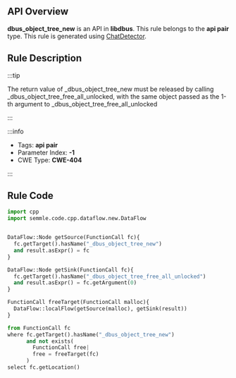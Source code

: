 ---
---


## API Overview
**dbus_object_tree_new** is an API in **libdbus**. This rule belongs to the **api pair** type. This rule is generated using [ChatDetector](../../tools/ChatDetector).
## Rule Description

:::tip

The return value of _dbus_object_tree_new must be released by calling _dbus_object_tree_free_all_unlocked, with the same object passed as the 1-th argument to _dbus_object_tree_free_all_unlocked

:::

:::info

- Tags: **api pair**
- Parameter Index: **-1**
- CWE Type: **CWE-404**

:::

## Rule Code
```python
import cpp
import semmle.code.cpp.dataflow.new.DataFlow


DataFlow::Node getSource(FunctionCall fc){
  fc.getTarget().hasName("_dbus_object_tree_new")
  and result.asExpr() = fc
}

DataFlow::Node getSink(FunctionCall fc){
  fc.getTarget().hasName("_dbus_object_tree_free_all_unlocked")
  and result.asExpr() = fc.getArgument(0)
}

FunctionCall freeTarget(FunctionCall malloc){
  DataFlow::localFlow(getSource(malloc), getSink(result))
}

from FunctionCall fc
where fc.getTarget().hasName("_dbus_object_tree_new")
      and not exists(
        FunctionCall free| 
        free = freeTarget(fc)
      )
select fc.getLocation()

```